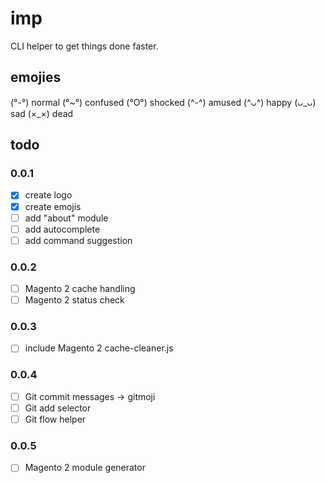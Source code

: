 # imp

CLI helper to get things done faster.

## emojies
(°-°) normal
(°~°) confused
(°O°) shocked
(^-^) amused
(^ᴗ^) happy
(ᴗ_ᴗ) sad
(×_×) dead

## todo

### 0.0.1

- [x] create logo
- [x] create emojis
- [ ] add "about" module
- [ ] add autocomplete
- [ ] add command suggestion

### 0.0.2

- [ ] Magento 2 cache handling
- [ ] Magento 2 status check

### 0.0.3

- [ ] include Magento 2 cache-cleaner.js

### 0.0.4

- [ ] Git commit messages -> gitmoji
- [ ] Git add selector
- [ ] Git flow helper

### 0.0.5

- [ ] Magento 2 module generator